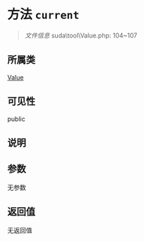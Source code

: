 # 方法 `current`

> *文件信息* suda\tool\Value.php: 104~107

## 所属类 

[Value](../Value.md)

## 可见性

 public 

## 说明



## 参数


无参数


## 返回值

无返回值
